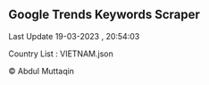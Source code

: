 

## Google Trends Keywords Scraper 
 
Last Update 19-03-2023 , 20:54:03

Country List :
VIETNAM.json



© Abdul Muttaqin 
